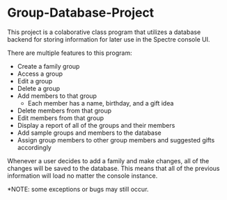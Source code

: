 # Group-Database-Project
This project is a colaborative class program that utilizes a database backend for storing information for later use in the Spectre console UI.

There are multiple features to this program:
- Create a family group
- Access a group
- Edit a group
- Delete a group
- Add members to that group
    - Each member has a name, birthday, and a gift idea
- Delete members from that group
- Edit members from that group
- Display a report of all of the groups and their members
- Add sample groups and members to the database
- Assign group members to other group members and suggested gifts accordingly

Whenever a user decides to add a family and make changes, all of the changes will be saved to the database. This means that all of the previous information will load no matter the console instance. 

*NOTE: some exceptions or bugs may still occur.
